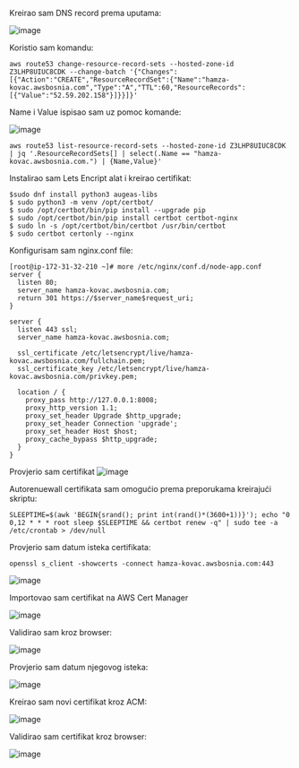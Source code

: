 Kreirao sam DNS record prema uputama:

 ![image](https://user-images.githubusercontent.com/123903166/234608188-851b7fb8-6b98-4b6c-a8ff-414b04aa0813.png)
 
 Koristio sam komandu:
 ```
 aws route53 change-resource-record-sets --hosted-zone-id Z3LHP8UIUC8CDK --change-batch '{"Changes":[{"Action":"CREATE","ResourceRecordSet":{"Name":"hamza-kovac.awsbosnia.com","Type":"A","TTL":60,"ResourceRecords":[{"Value":"52.59.202.158"}]}}]}'  
 ```
 Name i Value ispisao sam uz pomoc komande:
 
 ![image](https://user-images.githubusercontent.com/123903166/234608639-9a5dd3eb-b4d4-4108-84d1-f43c9c23577b.png)
```
aws route53 list-resource-record-sets --hosted-zone-id Z3LHP8UIUC8CDK | jq '.ResourceRecordSets[] | select(.Name == "hamza-kovac.awsbosnia.com.") | {Name,Value}'
```

Instalirao sam Lets Encript alat i kreirao certifikat:
```
$sudo dnf install python3 augeas-libs
$ sudo python3 -m venv /opt/certbot/
$ sudo /opt/certbot/bin/pip install --upgrade pip
$ sudo /opt/certbot/bin/pip install certbot certbot-nginx
$ sudo ln -s /opt/certbot/bin/certbot /usr/bin/certbot
$ sudo certbot certonly --nginx
```

Konfigurisam sam nginx.conf file:

```
[root@ip-172-31-32-210 ~]# more /etc/nginx/conf.d/node-app.conf
server {
  listen 80;
  server_name hamza-kovac.awsbosnia.com;
  return 301 https://$server_name$request_uri;
}

server {
  listen 443 ssl;
  server_name hamza-kovac.awsbosnia.com;

  ssl_certificate /etc/letsencrypt/live/hamza-kovac.awsbosnia.com/fullchain.pem;
  ssl_certificate_key /etc/letsencrypt/live/hamza-kovac.awsbosnia.com/privkey.pem;

  location / {
    proxy_pass http://127.0.0.1:8008;
    proxy_http_version 1.1;
    proxy_set_header Upgrade $http_upgrade;
    proxy_set_header Connection 'upgrade';
    proxy_set_header Host $host;
    proxy_cache_bypass $http_upgrade;
  }
}
```

Provjerio sam certifikat 
![image](https://user-images.githubusercontent.com/123903166/234609547-037e0f8f-9a68-48ba-af98-9354b7ff0e6c.png)

Autorenuewall certifikata sam omogućio prema preporukama kreirajući skriptu:
```
SLEEPTIME=$(awk 'BEGIN{srand(); print int(rand()*(3600+1))}'); echo "0 0,12 * * * root sleep $SLEEPTIME && certbot renew -q" | sudo tee -a /etc/crontab > /dev/null
```

Provjerio sam datum isteka certifikata:
```
openssl s_client -showcerts -connect hamza-kovac.awsbosnia.com:443
```
![image](https://user-images.githubusercontent.com/123903166/234610797-519f7f0e-9b25-4956-83c9-98c2fcfb5418.png)

Importovao sam certifikat na AWS Cert Manager

![image](https://user-images.githubusercontent.com/123903166/234610943-fa5fce18-377d-4f97-b61d-708dc28c9973.png)

Validirao sam kroz browser:

![image](https://user-images.githubusercontent.com/123903166/234611117-12f9070d-b1aa-47b6-ac67-d77fce35fcaa.png)

Provjerio sam datum njegovog isteka:

![image](https://user-images.githubusercontent.com/123903166/234611367-76557cf5-76c7-435c-be2b-01e14f215f7b.png)

Kreirao sam novi certifikat kroz ACM:

![image](https://user-images.githubusercontent.com/123903166/234611872-213ee0da-2ac2-4b0e-ad09-1e25b8a2c022.png)

Validirao sam certifikat kroz browser:

![image](https://user-images.githubusercontent.com/123903166/234612053-b2a6c49f-d633-466e-bf37-5411ce231c49.png)


